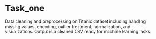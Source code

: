 # Task_one
Data cleaning and preprocessing on Titanic dataset including handling missing values, encoding, outlier treatment, normalization, and visualizations. Output is a cleaned CSV ready for machine learning tasks.
